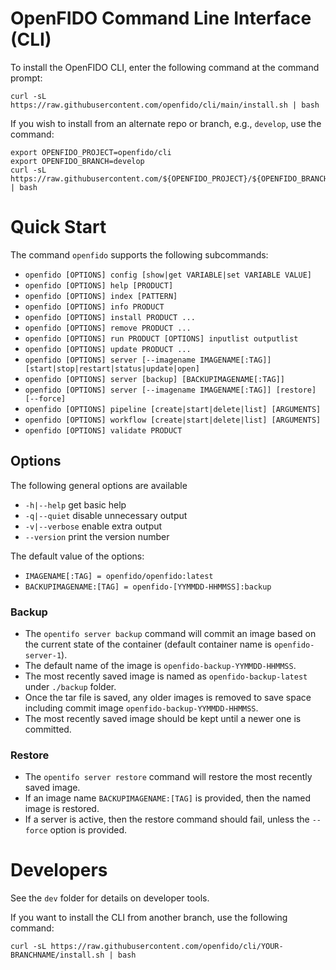 # OpenFIDO Command Line Interface (CLI)

To install the OpenFIDO CLI, enter the following command at the command prompt:

~~~
curl -sL https://raw.githubusercontent.com/openfido/cli/main/install.sh | bash
~~~

If you wish to install from an alternate repo or branch, e.g., `develop`, use the command:

~~~
export OPENFIDO_PROJECT=openfido/cli
export OPENFIDO_BRANCH=develop
curl -sL https://raw.githubusercontent.com/${OPENFIDO_PROJECT}/${OPENFIDO_BRANCH}/install.sh | bash
~~~

# Quick Start

The command `openfido` supports the following subcommands:

* `openfido [OPTIONS] config [show|get VARIABLE|set VARIABLE VALUE]`
* `openfido [OPTIONS] help [PRODUCT]`
* `openfido [OPTIONS] index [PATTERN]`
* `openfido [OPTIONS] info PRODUCT`
* `openfido [OPTIONS] install PRODUCT ...`
* `openfido [OPTIONS] remove PRODUCT ...`
* `openfido [OPTIONS] run PRODUCT [OPTIONS] inputlist outputlist`
* `openfido [OPTIONS] update PRODUCT ...`
* `openfido [OPTIONS] server [--imagename IMAGENAME[:TAG]] [start|stop|restart|status|update|open]`
* `openfido [OPTIONS] server [backup] [BACKUPIMAGENAME[:TAG]]`
* `openfido [OPTIONS] server [--imagename IMAGENAME[:TAG]] [restore] [--force]`
* `openfido [OPTIONS] pipeline [create|start|delete|list] [ARGUMENTS]`
* `openfido [OPTIONS] workflow [create|start|delete|list] [ARGUMENTS]`
* `openfido [OPTIONS] validate PRODUCT`

## Options

The following general options are available

* `-h|--help`      get basic help
* `-q|--quiet`     disable unnecessary output
* `-v|--verbose`   enable extra output
* `--version`      print the version number 

The default value of the options:

* `IMAGENAME[:TAG] = openfido/openfido:latest`
* `BACKUPIMAGENAME:[TAG] = openfido-[YYMMDD-HHMMSS]:backup`

### Backup

* The `opentifo server backup` command will commit an image based on the current state of the container (default container name is `openfido-server-1`).
* The default name of the image is `openfido-backup-YYMMDD-HHMMSS`.
* The most recently saved image is named as `openfido-backup-latest` under `./backup` folder.
* Once the tar file is saved, any older images is removed to save space including commit image `openfido-backup-YYMMDD-HHMMSS`.
* The most recently saved image should be kept until a newer one is committed.
  
### Restore

* The `opentifo server restore` command will restore the most recently saved image.
* If an image name `BACKUPIMAGENAME:[TAG]` is provided, then the named image is restored.
* If a server is active, then the restore command should fail, unless the `--force` option is provided.

# Developers

See the `dev` folder for details on developer tools.

If you want to install the CLI from another branch, use the following command:

~~~
curl -sL https://raw.githubusercontent.com/openfido/cli/YOUR-BRANCHNAME/install.sh | bash
~~~
